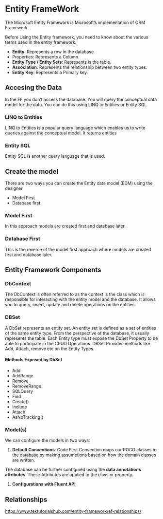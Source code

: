 # Entity FrameWork

The Microsoft Entity Framework is Microsoft’s implementation of  ORM Framework.

Before Using the Entity framework, you need to know about the various terms used in the entity framework.

- **Entity**: Represents a row in the database
- Properties: Represents a Column.
- **Entity Type / Entity Sets**: Represents is the table.
- **Association**: Represents the relationship between two entity types.
- **Entity Key**: Represents a Primary key.

## Accesing the Data

In the EF you don’t access the database. You will query the conceptual data model for the data. You can do this using LINQ to Entities or Entity SQL

### LINQ to Entities

LINQ to Entities is a popular query language which enables us to write queries against the conceptual model. It returns entities

### Entity SQL

Entity SQL is another query language that is used.

## Create the model

There are two ways you can create the Entity data model (EDM) using the designer

- Model First
- Database first

### Model First

In this approach models are created first and database later.

### Database First

This is the reverse of the model first approach where models are created first and database later.

## Entity Framework Components

### DbContext

The DbContext is often referred to as the context is the class which is responsible for interacting with the entity model and the database. It allows you to query, insert, update and delete operations on the entities.

### DBSet

A DbSet represents an entity set. An entity set is defined as a set of entities of the same entity type. From the perspective of  the database, it usually represents the table. Each Entity type must expose the DbSet Property to be able to participate in the CRUD Operations. DBSet Provides methods like Add, Attach, remove etc on the Entity Types.

#### Methods Exposed by DbSet

- Add
- AddRange
- Remove
- RemoveRange
- SQLQuery
- Find
- Create()
- Include
- Attach
- AsNoTracking()

### Model(s)

We can configure the models in two ways:

1. **Default Conventions**: Code First Convention maps our POCO classes to the database by making assumptions based on how the domain classes are written.

The database can be further configured using the **data annotations attributes**. These Attributes are applied to the class or property.

1. **Configurations with Fluent API**

## Relationships

https://www.tektutorialshub.com/entity-framework/ef-relationships/